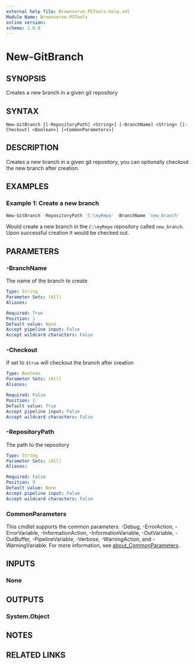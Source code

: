 ```yaml
---
external help file: Brownserve.PSTools-help.xml
Module Name: Brownserve.PSTools
online version:
schema: 2.0.0
---
```


# New-GitBranch

## SYNOPSIS
Creates a new branch in a given git repository

## SYNTAX

```
New-GitBranch [[-RepositoryPath] <String>] [-BranchName] <String> [[-Checkout] <Boolean>] [<CommonParameters>]
```

## DESCRIPTION
Creates a new branch in a given git repository, you can optionally checkout the new branch after creation.

## EXAMPLES

### Example 1: Create a new branch
```powershell
New-GitBranch -RepositoryPath 'C:\myRepo' -BranchName 'new_branch'
```

Would create a new branch in the `C:\myRepo` repository called `new_branch`.
Upon successful creation it would be checked out.

## PARAMETERS

### -BranchName
The name of the branch to create

```yaml
Type: String
Parameter Sets: (All)
Aliases:

Required: True
Position: 1
Default value: None
Accept pipeline input: False
Accept wildcard characters: False
```

### -Checkout
If set to `$true` will checkout the branch after creation

```yaml
Type: Boolean
Parameter Sets: (All)
Aliases:

Required: False
Position: 2
Default value: True
Accept pipeline input: False
Accept wildcard characters: False
```

### -RepositoryPath
The path to the repository

```yaml
Type: String
Parameter Sets: (All)
Aliases:

Required: False
Position: 0
Default value: None
Accept pipeline input: False
Accept wildcard characters: False
```

### CommonParameters
This cmdlet supports the common parameters: -Debug, -ErrorAction, -ErrorVariable, -InformationAction, -InformationVariable, -OutVariable, -OutBuffer, -PipelineVariable, -Verbose, -WarningAction, and -WarningVariable. For more information, see [about_CommonParameters](http://go.microsoft.com/fwlink/?LinkID=113216).

## INPUTS

### None

## OUTPUTS

### System.Object
## NOTES

## RELATED LINKS

